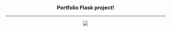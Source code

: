 <h3 align="center">Portfolio Flask project!</h3>
<hr>

<p align="center">
  <a href="https://skillicons.dev">
    <img src="https://skillicons.dev/icons?i=html,css,javascript,python,flask" />
  </a>
</p>
